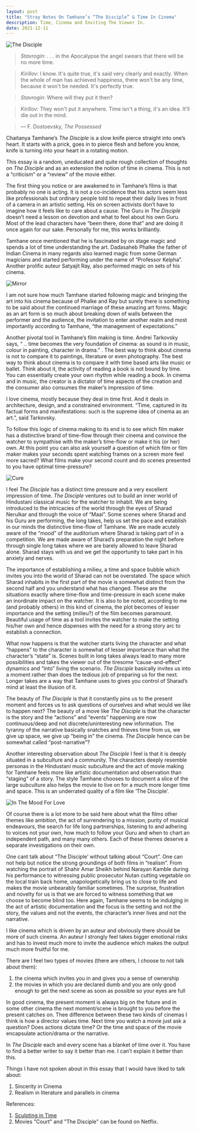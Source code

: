 ```yaml
---
layout: post
title: "Stray Notes On Tamhane’s “The Disciple” & Time In Cinema"
description: Time, Cinema and Inviting The Viewer In. 
date: 2021-12-11
---
```


![The Disciple](https://raw.githubusercontent.com/AbhiK24/abhik24.github.io/master/Brody-TheDisciple.jpg)


> *Stavrogin*: . . . in the Apocalypse the angel swears that there will be no more time.

> *Kirillov*: I know. It's quite true, it's said very clearly and exactly. When the whole of man has achieved happiness, there won't be any time, because it won't be needed. It's perfectly true.

> *Stavrogin*: Where will they put it then?

> *Kirillov*: They won't put it anywhere. Time isn't a thing, it's an idea. It'll die out in the mind.

> — F. Dostoevsky, *The Possessed*


Chaitanya Tamhane’s *The Disciple* is a slow knife pierce straight into one’s heart. It starts with a prick, goes in to pierce flesh and before you know, knife is turning into your heart in a rotating motion.

This essay is a random, uneducated and quite rough collection of thoughts on *The Disciple* and as an extension the notion of time in cinema. This is not a “criticism” or a “review” of the movie either.

The first thing you notice or are awakened to in Tamhane’s films is that probably no one is acting. It is not a co-incidence that his actors seem less like professionals but ordinary people told to repeat their daily lives in front of a camera in an artistic setting. His on screen activists don’t have to imagine how it feels like to care about a cause. The Guru in *The Disciple*  doesn’t need a lesson on devotion and what to feel about his own Guru. Most of the lead characters have “been there, done that” and are doing it once again for our sake. Personally for me, this works brilliantly.
 
Tamhane once mentioned that he is fascinated by on stage magic and spends a lot of time understanding the art. Dadasaheb Phalke the father of Indian Cinema in many regards also learned magic from some German magicians and started performing under the name of “Professor Kelpha”. Another prolific auteur Satyajit Ray, also performed magic on sets of his cinema. 

![Mirror](https://raw.githubusercontent.com/AbhiK24/abhik24.github.io/master/the-mirror-1200-1200-675-675-crop-000000.jpg)

I am not sure how much Tamhane started following magic and bringing the art into his cinema because of Phalke and Ray but surely there is something to be said about the continued marriage of these amazing art forms. Magic as an art form is so much about breaking down of walls between the performer and the audience, the invitation to enter another realm and most importantly according to Tamhane, “the management of expectations.”

Another pivotal tool in Tamhane’s film making is time. Andrei Tarkovsky says, “ .. time becomes the very foundation of cinema: as sound is in music, colour in painting, character in drama.” . The best way to think about cinema is not to compare it to paintings, literature or even photography. The best way to think about cinema is to compare it with time based arts like music or ballet. Think about it, the activity of reading a book is not bound by time. You can essentially create your own rhythm while reading a book. In cinema and in music, the creator is a dictator of time aspects of the creation and the consumer also consumes the maker’s impression of time.

I love cinema, mostly because they deal in time first. And it deals in architecture, design, and a constrained environment. “Time, captured in its factual forms and manifestations: such is the supreme idea of cinema as an art.”, said Tarkovsky.

To follow this logic of cinema making to its end is to see which film maker has a distinctive brand of time-flow through their cinema and convince the watcher to sympathise with the maker’s time-flow or make it his (or her) own. At this point you can also ask yourself a question of which film or film maker makes your seconds spent watching frames on a screen more feel more sacred? What films make your second count and do scenes presented to you have optimal time-pressure?

![Cure](https://raw.githubusercontent.com/AbhiK24/abhik24.github.io/master/cure_02.jpg)

I feel *The Disciple* has a distinct time pressure and a very excellent impression of time. *The Disciple* ventures out to build an inner world of Hindustani classical music for the watcher to inhabit. We are being introduced to the intricacies of the world through the eyes of Sharad Nerulkar and through the voice of  “Maai”. Some scenes where Sharad and his Guru are performing, the long takes, help us set the pace and establish in our minds the distinctive time-flow of Tamhane. We are made acutely aware of the “mood” of the auditorium where Sharad is taking part of in a competition. We are made aware of Sharad’s preparation the night before through single long takes where we are barely allowed to leave Sharad alone. Sharad stays with us and we get the opportunity to take part in his anxiety and nerves.

The importance of establishing a milieu, a time and space bubble which invites you into the world of Sharad can not be overstated. The space which Sharad inhabits in the first part of the movie is somewhat distinct from the second half and you understand what has changed. These are the situations exactly where time-flow and time-pressure in each scene make an inordinate impact on the watcher. It is also to be noted, according to me (and probably others) in this kind of cinema, the plot becomes of lesser importance and the setting (milieu?) of the film becomes paramount. Beautiful usage of time as a tool invites the watcher to make the setting his/her own and hence dispenses with the need for a strong story arc to establish a connection. 

What now happens is that the watcher starts living the character and what “happens” to the character is somewhat of lesser importance than what the character’s “state” is. Scenes built in long takes always lead to many more possibilities and takes the viewer out of the tiresome “cause-and-effect” dynamics and “into” living the scenario. *The Disciple* basically invites us into a moment rather than does the tedious job of preparing us for the next. Longer takes are a way that Tamhane uses to gives you control of Sharad’s mind at least the illusion of it. 

The beauty of *The Disciple* is that it constantly pins us to the present moment and forces us to ask questions of ourselves and what would we like to happen next? The beauty of a move like *The Disciple* is that the character is the story and the “actions” and “events” happening are now continuous/deep and not discrete/uninteresting new information. The tyranny of the narrative basically snatches and thieves time from us, we give up space, we give up “being in” the cinema. *The Disciple* hence can be somewhat called “post-narrative”?

Another interesting observation about *The Disciple* I feel is that it is deeply situated in a subculture and a community. The characters deeply resemble personas in the Hindustani music subculture and the act of movie making for Tamhane feels more like artistic documentation and observation than “staging” of a story. The style Tamhane chooses to document a slice of the large subculture also helps the movie to live on for a much more longer time and space. This is an underrated quality of a film like ‘The Disciple’.

![In The Mood For Love](https://raw.githubusercontent.com/AbhiK24/abhik24.github.io/master/MV5BNGIyMGQ4NjMtNDQ5My00ZGIyLWExMjAtODY2OGQzNmIwYzk3XkEyXkFqcGdeQVRoaXJkUGFydHlJbmdlc3Rpb25Xb3JrZmxvdw%40%40._V1_.jpg)


Of course there is a lot more to be said here about what the films other themes like ambition, the act of surrendering to a mission, purity of musical endeavours, the search for life long partnerships, listening to and adhering to voices not your own, how much to follow your Guru and when to chart an independent path, and many many others. Each of these themes deserve a separate investigations on their own.

One cant talk about “The Disciple’ without talking about “Court”. One can not help but notice the strong groundings of both films in “realism”. From watching the portrait of Shahir Amar Sheikh behind Narayan Kamble during his performance to witnessing public prosecutor Nutan cutting vegetable on the local train back home, unapologetically bring us to close to life and makes the movie unbearably familiar sometimes. The surprise, frustration and novelty for us is that we are forced to witness something that we choose to become blind too. Here again, Tamhane seems to be indulging in the act of artistic documentation and the focus is the setting and not the story, the values and not the events, the character’s inner lives and not the narrative. 


I like cinema which is driven by an auteur and obviously there should be more of such cinema. An auteur I strongly feel takes bigger emotional risks and has to invest much more to invite the audience which makes the output much more fruitful for me.

There are I feel two types of movies (there are others, I choose to not talk about them):
1. the cinema which invites you in and gives you a sense of ownership 
2. the movies in which you are declared dumb and you are only good enough to get the next scene as soon as possible so your eyes are full

In good cinema, the present moment is always big on the future and in some other cinema the next moment/scene is brought to you before the present catches on. Thee difference between these two kinds of cinemas I think is how a director values time. Next time you watch a movie just ask a question? Does actions dictate time? Or the time and space of the movie encapsulate action/drama or the narrative.

In *The Disciple* each and every scene has a blanket of time over it. You have to find a better writer to say it better than me. I can’t explain it better than this.



Things I have not spoken about in this essay that I would have liked to talk about:
1. Sincerity in Cinema
2. Realism in literature and parallels in cinema


References:

1. [Sculpting in Time](https://www.amazon.in/Sculpting-Time-Reflections-Andrey-Tarkovsky/dp/0292776241)
2. Movies "Court" and "The Disciple" can be found on Netflix. 



